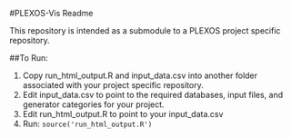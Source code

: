#PLEXOS-Vis Readme

This repository is intended as a submodule to a PLEXOS project specific repository.

##To Run:
1. Copy run_html_output.R and input_data.csv into another folder associated with your project specific repository.
2. Edit input_data.csv to point to the required databases, input files, and generator categories for your project.
3. Edit run_html_output.R to point to your input_data.csv
4. Run: ```source('run_html_output.R')```


